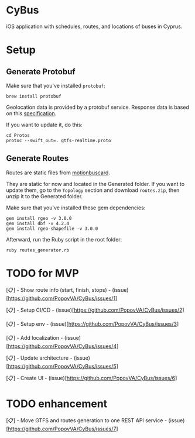 
# CyBus
iOS application with schedules, routes, and locations of buses in Cyprus.

# Setup

## Generate Protobuf
Make sure that you've installed `protobuf`:
```
brew install protobuf
```

Geolocation data is provided by a protobuf service. Response data is based on this [specification](https://github.com/google/transit/blob/master/gtfs-realtime/proto/gtfs-realtime.proto).

If you want to update it, do this:
```
cd Protos
protoc --swift_out=. gtfs-realtime.proto
```

## Generate Routes
Routes are static files from [motionbuscard](https://motionbuscard.org.cy/opendata).

They are static for now and located in the Generated folder. If you want to update them, go to the `Topology` section and download `routes.zip`, then unzip it to the Generated folder.

Make sure that you've installed these gem dependencies:
```
gem install rgeo -v 3.0.0
gem install dbf -v 4.2.4
gem install rgeo-shapefile -v 3.0.0
```

Afterward, run the Ruby script in the root folder:
```
ruby routes_generator.rb
```

# TODO for MVP
[📋] - Show route info (start, finish, stops) - (issue)[https://github.com/PopovVA/CyBus/issues/1]

[📋] - Setup CI/CD - (issue)[https://github.com/PopovVA/CyBus/issues/2]

[📋] - Setup env - (issue)[https://github.com/PopovVA/CyBus/issues/3]

[📋] - Add localization - (issue)[https://github.com/PopovVA/CyBus/issues/4]

[📋] - Update architecture - (issue)[https://github.com/PopovVA/CyBus/issues/5]

[📋] - Create UI - (issue)[https://github.com/PopovVA/CyBus/issues/6]

# TODO enhancement

[📋] - Move GTFS and routes generation to one REST API service - (issue)[https://github.com/PopovVA/CyBus/issues/7]
